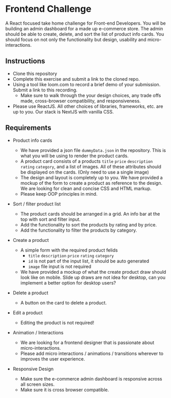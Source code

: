 # Frontend Challenge
A React focused take home challenge for Front-end Developers.
You will be building an admin dashboard for a made up e-commerce store. 
The admin should be able to create, delete, and sort the list of product info cards. 
You should focus on not only the functionality but design, usability and micro-interactions. 

## Instructions 
- Clone this repository
- Complete this exercise and submit a link to the cloned repo.
- Using a tool like loom.com to record a brief demo of your submission. Submit a link to this recording.
    - Make sure to walk through the your design choices, any trade offs made, cross-browser compatibility, and responsiveness.
- Please use ReactJS. All other choices of libraries, frameworks, etc. are up to you. Our stack is NextJS with vanilla CSS.

## Requirements
- Product info cards
    - We have provided a json file `dummyData.json` in the repository. This is what you will be using to render the product cards.
    - A product card consists of a products `title` `price` `description` `rating` `category`, and a list of images. All of these attributes should be displayed on the cards. (Only need to use a single image)
    - The design and layout is completely up to you. We have provided a mockup of the form to create a product as reference to the design. We are looking for clean and concise CSS and HTML markup.
    - Please keep OOP principles in mind. 

- Sort / filter product list
    - The product cards should be arranged in a grid. An info bar at the top with sort and filter input.
    - Add the functionality to sort the products by rating and by price.
    - Add the functionality to filter the products by category.
- Create a product
    - A simple form with the required product felids
        - `title` `description` `price` `rating` `category`
        - `id` is not part of the input list, it should be auto generated 
        - `image` file input is not required 
    - We have provided a mockup of what the create product draw should look like on mobile. Slide up draws are not idea for desktop, can you implement a better option for desktop users? 
- Delete a product
    - A button on the card to delete a product.
- Edit a product 
    - Editing the product is not required!
- Animation / Interactions
    - We are looking for a frontend designer that is passionate about micro-interactions. 
    - Please add micro interactions / animations / transitions wherever to improves the user experience.
- Responsive Design 
    - Make sure the e-commerce admin dashboard is responsive across all screen sizes.
    - Make sure it is cross browser compatible. 
